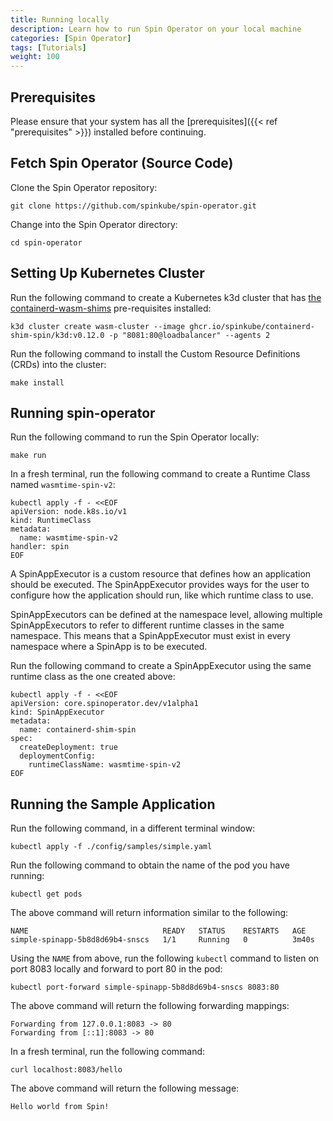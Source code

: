 ```yaml
---
title: Running locally
description: Learn how to run Spin Operator on your local machine
categories: [Spin Operator]
tags: [Tutorials]
weight: 100
---
```


## Prerequisites

Please ensure that your system has all the [prerequisites]({{< ref "prerequisites" >}}) installed
before continuing.

## Fetch Spin Operator (Source Code)

Clone the Spin Operator repository:

```console
git clone https://github.com/spinkube/spin-operator.git
```

Change into the Spin Operator directory:

```console
cd spin-operator
```

## Setting Up Kubernetes Cluster

Run the following command to create a Kubernetes k3d cluster that has [the
containerd-wasm-shims](https://github.com/deislabs/containerd-wasm-shims) pre-requisites installed:

```console
k3d cluster create wasm-cluster --image ghcr.io/spinkube/containerd-shim-spin/k3d:v0.12.0 -p "8081:80@loadbalancer" --agents 2
```

Run the following command to install the Custom Resource Definitions (CRDs) into the cluster:

```console
make install
```

## Running spin-operator

Run the following command to run the Spin Operator locally:

```console
make run
```

In a fresh terminal, run the following command to create a Runtime Class named `wasmtime-spin-v2`:

```console
kubectl apply -f - <<EOF
apiVersion: node.k8s.io/v1
kind: RuntimeClass
metadata:
  name: wasmtime-spin-v2
handler: spin
EOF
```

A SpinAppExecutor is a custom resource that defines how an application should be executed. The
SpinAppExecutor provides ways for the user to configure how the application should run, like which
runtime class to use.

SpinAppExecutors can be defined at the namespace level, allowing multiple SpinAppExecutors to refer
to different runtime classes in the same namespace. This means that a SpinAppExecutor must exist in
every namespace where a SpinApp is to be executed.

Run the following command to create a SpinAppExecutor using the same runtime class as the one
created above:

```console
kubectl apply -f - <<EOF
apiVersion: core.spinoperator.dev/v1alpha1
kind: SpinAppExecutor
metadata:
  name: containerd-shim-spin
spec:
  createDeployment: true
  deploymentConfig:
    runtimeClassName: wasmtime-spin-v2
EOF
```

## Running the Sample Application

Run the following command, in a different terminal window:

```console
kubectl apply -f ./config/samples/simple.yaml
```

Run the following command to obtain the name of the pod you have running:

```console
kubectl get pods
```

The above command will return information similar to the following:

```console
NAME                              READY   STATUS    RESTARTS   AGE
simple-spinapp-5b8d8d69b4-snscs   1/1     Running   0          3m40s

```

Using the `NAME` from above, run the following `kubectl` command to listen on port 8083 locally and
forward to port 80 in the pod:

```console
kubectl port-forward simple-spinapp-5b8d8d69b4-snscs 8083:80
```

The above command will return the following forwarding mappings:

```console
Forwarding from 127.0.0.1:8083 -> 80
Forwarding from [::1]:8083 -> 80
```

In a fresh terminal, run the following command:

```console
curl localhost:8083/hello
```

The above command will return the following message:

```console
Hello world from Spin!
```

